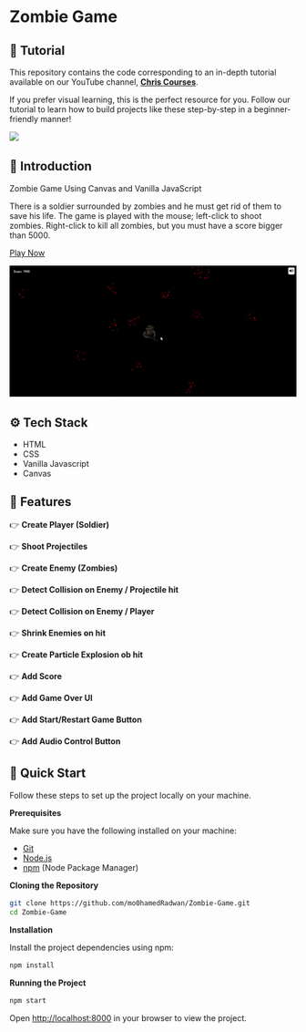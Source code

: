 <h1>Zombie Game</h1>

## 🚨 Tutorial

This repository contains the code corresponding to an in-depth tutorial available on our YouTube channel, <a href="https://www.youtube.com/@ChrisCourses/videos" target="_blank"><b>Chris Courses</b></a>. 

If you prefer visual learning, this is the perfect resource for you. Follow our tutorial to learn how to build projects like these step-by-step in a beginner-friendly manner!

<a href="https://www.youtube.com/watch?v=eI9idPTT0c4" target="_blank"><img src="https://github.com/sujatagunale/EasyRead/assets/151519281/1736fca5-a031-4854-8c09-bc110e3bc16d" /></a>

## <a name="introduction">🤖 Introduction</a>

Zombie Game Using Canvas and Vanilla JavaScript

There is a soldier surrounded by zombies and he must get rid of them to save his life.
The game is played with the mouse; left-click to shoot zombies.
Right-click to kill all zombies, but you must have a score bigger than 5000.

<a href="https://mo0hamedradwan.github.io/Zombie-Game">Play Now</a>

<img src="zombie.png">


## <a name="tech-stack">⚙️ Tech Stack</a>

- HTML
- CSS
- Vanilla Javascript
- Canvas

## <a name="features">🔋 Features</a>

👉 **Create Player (Soldier)**

👉 **Shoot Projectiles**

👉 **Create Enemy (Zombies)**

👉 **Detect Collision on Enemy / Projectile hit**

👉 **Detect Collision on Enemy / Player**

👉 **Shrink Enemies on hit**

👉 **Create Particle Explosion ob hit**

👉 **Add Score**

👉 **Add Game Over UI**

👉 **Add Start/Restart Game Button**

👉 **Add Audio Control Button**


## <a name="quick-start">🤸 Quick Start</a>

Follow these steps to set up the project locally on your machine.

**Prerequisites**

Make sure you have the following installed on your machine:

- [Git](https://git-scm.com/)
- [Node.js](https://nodejs.org/en)
- [npm](https://www.npmjs.com/) (Node Package Manager)

**Cloning the Repository**

```bash
git clone https://github.com/mo0hamedRadwan/Zombie-Game.git
cd Zombie-Game
```

**Installation**

Install the project dependencies using npm:

```bash
npm install
```


**Running the Project**

```bash
npm start
```

Open [http://localhost:8000](http://localhost:8000) in your browser to view the project.
